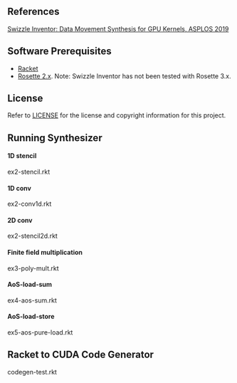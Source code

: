 ## References
[Swizzle Inventor: Data Movement Synthesis for GPU Kernels, ASPLOS 2019](https://mangpo.net/papers/swizzle-inventor-asplos19.pdf)

## Software Prerequisites
* [Racket](https://racket-lang.org/download/)
* [Rosette 2.x](https://github.com/emina/rosette/releases/tag/2.2). Note: Swizzle Inventor has not been tested with Rosette 3.x.

## License
Refer to [LICENSE](LICENSE) for the license and copyright information for this project.


## Running Synthesizer

#### 1D stencil
ex2-stencil.rkt

#### 1D conv
ex2-conv1d.rkt

#### 2D conv
ex2-stencil2d.rkt

#### Finite field multiplication
ex3-poly-mult.rkt

#### AoS-load-sum
ex4-aos-sum.rkt

#### AoS-load-store
ex5-aos-pure-load.rkt

## Racket to CUDA Code Generator
codegen-test.rkt
